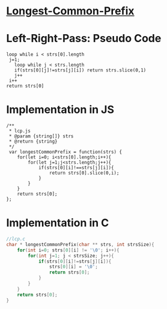 # [Longest-Common-Prefix](https://leetcode.com/problems/longest-common-prefix/)

# Left-Right-Pass: Pseudo Code
```pseudo
loop while i < strs[0].length
 j=1;
   loop while j < strs.length
   if(strs[0][j]!=strs[j][i]) return strs.slice(0,1)
   j++
 i++ 
return strs[0]
```

# Implementation in JS
```JS
/**
 * lcp.js
 * @param {string[]} strs
 * @return {string}
 */
 var longestCommonPrefix = function(strs) {
    for(let i=0; i<strs[0].length;i++){
        for(let j=1;j<strs.length;j++){
            if(strs[0][i]!==strs[j][i]){
                return strs[0].slice(0,i);
            }
        }
    }
    return strs[0];
};
```

# Implementation in C
```c
//lcp.c
char * longestCommonPrefix(char ** strs, int strsSize){
    for(int i=0; strs[0][i] != '\0'; i++){
        for(int j=1; j < strsSize; j++){
            if(strs[0][i]!=strs[j][i]){
                strs[0][i] = '\0';
                return strs[0];
            }
        }
    }
    return strs[0];
}
```
